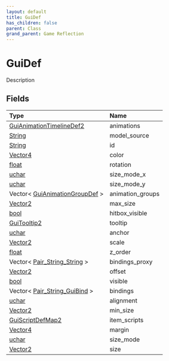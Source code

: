 ```yaml
---
layout: default
title: GuiDef
has_children: false
parent: Class
grand_parent: Game Reflection
---
```

# GuiDef
Description 

## Fields

| Type | Name |
|:-------------|:--------------|
| [GuiAnimationTimelineDef2](/docs/game-reflection/components/gui_animation_timeline_def2) | animations |
| [String](/docs/game-reflection/components/string) | model_source |
| [String](/docs/game-reflection/components/string) | id |
| [Vector4](/docs/game-reflection/classes/vector4) | color |
| [float](/docs/game-reflection/components/float) | rotation |
| [uchar](/docs/game-reflection/enums/uchar) | size_mode_x |
| [uchar](/docs/game-reflection/enums/uchar) | size_mode_y |
| Vector< [GuiAnimationGroupDef](/docs/game-reflection/classes/gui_animation_group_def) > | animation_groups |
| [Vector2](/docs/game-reflection/classes/vector2) | max_size |
| [bool](/docs/game-reflection/components/bool) | hitbox_visible |
| [GuiTooltip2](/docs/game-reflection/components/gui_tooltip2) | tooltip |
| [uchar](/docs/game-reflection/enums/uchar) | anchor |
| [Vector2](/docs/game-reflection/classes/vector2) | scale |
| [float](/docs/game-reflection/components/float) | z_order |
| Vector< [Pair_String_String](/docs/game-reflection/classes/pair__string__string) > | bindings_proxy |
| [Vector2](/docs/game-reflection/classes/vector2) | offset |
| [bool](/docs/game-reflection/components/bool) | visible |
| Vector< [Pair_String_GuiBind](/docs/game-reflection/classes/pair__string__gui_bind) > | bindings |
| [uchar](/docs/game-reflection/enums/uchar) | alignment |
| [Vector2](/docs/game-reflection/classes/vector2) | min_size |
| [GuiScriptDefMap2](/docs/game-reflection/components/gui_script_def_map2) | item_scripts |
| [Vector4](/docs/game-reflection/classes/vector4) | margin |
| [uchar](/docs/game-reflection/enums/uchar) | size_mode |
| [Vector2](/docs/game-reflection/classes/vector2) | size |

